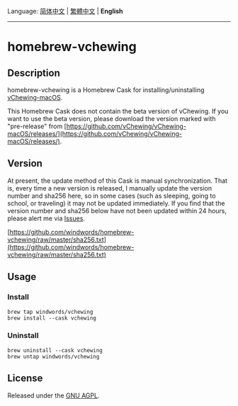 Language: [简体中文](README.md) | [繁體中文](README_zh-TW.md) | **English**

---
# homebrew-vchewing

## Description

homebrew-vchewing is a Homebrew Cask for installing/uninstalling [vChewing-macOS](https://github.com/vChewing/vChewing-macOS).

This Homebrew Cask does not contain the beta version of vChewing. If you want to use the beta version, please download the version marked with "pre-release" from [https://github.com/vChewing/vChewing-macOS/releases/](https://github.com/vChewing/vChewing-macOS/releases/).

## Version

At present, the update method of this Cask is manual synchronization. That is, every time a new version is released, I manually update the version number and sha256 here, so in some cases (such as sleeping, going to school, or traveling) it may not be updated immediately. If you find that the version number and sha256 below have not been updated within 24 hours, please alert me via [Issues](https://github.com/windwords/homebrew-vchewing/issues).

[https://github.com/windwords/homebrew-vchewing/raw/master/sha256.txt](https://github.com/windwords/homebrew-vchewing/raw/master/sha256.txt)

## Usage

### Install

```shell
brew tap windwords/vchewing
brew install --cask vchewing
```

### Uninstall

```shell
brew uninstall --cask vchewing
brew untap windwords/vchewing
```

## License

Released under the [GNU AGPL](https://raw.githubusercontent.com/windwords/homebrew-vchewing/master/LICENSE.txt).
